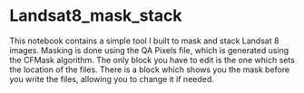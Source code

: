 # Landsat8_mask_stack

This notebook contains a simple tool I built to mask and stack Landsat 8 images. Masking is done using the QA Pixels file, which is generated using the CFMask algorithm. The only block you have to edit is the one which sets the location of the files. There is a block which shows you the mask before you write the files, allowing you to change it if needed.
